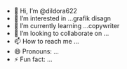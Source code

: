- 👋 Hi, I’m @dildora622
- 👀 I’m interested in ...grafik disagn
- 🌱 I’m currently learning ...copywriter
- 💞️ I’m looking to collaborate on ...
- 📫 How to reach me ...
- 😄 Pronouns: ...
- ⚡ Fun fact: ...

<!---
dildora622/dildora622 is a ✨ special ✨ repository because its `README.md` (this file) appears on your GitHub profile.
You can click the Preview link to take a look at your changes.
--->
